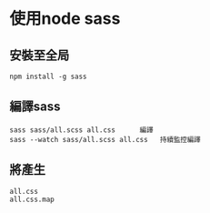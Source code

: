# 使用node sass

## 安裝至全局

```
npm install -g sass
```


## 編譯sass
```
sass sass/all.scss all.css      編譯
sass --watch sass/all.scss all.css   持續監控編譯
```

## 將產生
```
all.css
all.css.map
```
